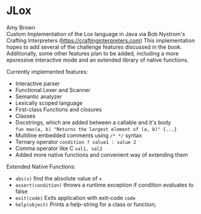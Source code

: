 # JLox
Amy Brown  
Custom Implementation of the Lox language in Java via Bob Nystrom's Crafting Interpreters (https://craftinginterpreters.com)
This implementation hopes to add several of the challenge features discussed in the book. Additionally, some other features plan to be added, including a more epxressive interactive mode and an extended library of native functions.

Currently implemented features:
 * Interactive parser
 * Functional Lexer and Scanner
 * Semantic analyzer
 * Lexically scoped language
 * First-class Functions and closures
 * Classes
 * Docstrings, which are added between a callable and it's body  
     `fun max(a, b) "Returns the largest element of (a, b)" {...}`
 * Multiline embedded comments using `/* */` syntax
 * Ternary operator `condition ? value1 : value 2`
 * Comma operator like C `val1, val2`
 * Added more native functions and convenient way of extending them

Extended Native Functions:
 * `abs(x)` find the absolute value of `x`
 * `assert(condition)` throws a runtime exception if condition evaluates to false
 * `exit(code)` Exits application with exit-code `code`
 * `help(object)` Prints a help-string for a class or function;
